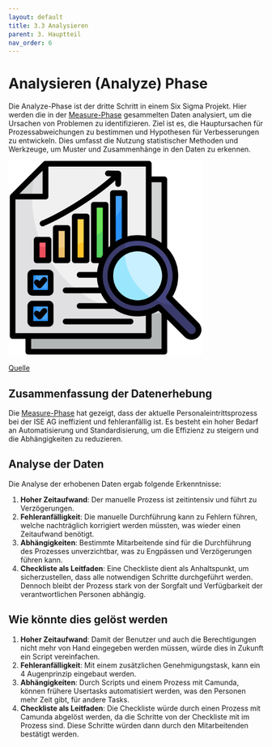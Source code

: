 ```yaml
---
layout: default
title: 3.3 Analysieren
parent: 3. Hauptteil
nav_order: 6
---
```

# Analysieren (Analyze) Phase

Die Analyze-Phase ist der dritte Schritt in einem Six Sigma Projekt. Hier werden die in der [Measure-Phase](./32_messen.md) gesammelten Daten analysiert, um die Ursachen von Problemen zu identifizieren. Ziel ist es, die Hauptursachen für Prozessabweichungen zu bestimmen und Hypothesen für Verbesserungen zu entwickeln. Dies umfasst die Nutzung statistischer Methoden und Werkzeuge, um Muster und Zusammenhänge in den Daten zu erkennen.


![Analyze](../../ressources/images/analyze.png)

[Quelle](../Quellverzeichnis/index.md#analyze-phase)

## Zusammenfassung der Datenerhebung

Die [Measure-Phase](./32_messen.md) hat gezeigt, dass der aktuelle Personaleintrittsprozess bei der ISE AG ineffizient und fehleranfällig ist. Es besteht ein hoher Bedarf an Automatisierung und Standardisierung, um die Effizienz zu steigern und die Abhängigkeiten zu reduzieren.
## Analyse der Daten

Die Analyse der erhobenen Daten ergab folgende Erkenntnisse:

1.  **Hoher Zeitaufwand**: Der manuelle Prozess ist zeitintensiv und führt zu Verzögerungen.
2.  **Fehleranfälligkeit**: Die manuelle Durchführung kann zu Fehlern führen, welche nachträglich korrigiert werden müssten, was wieder einen Zeitaufwand benötigt.
3.  **Abhängigkeiten**: Bestimmte Mitarbeitende sind für die Durchführung des Prozesses unverzichtbar, was zu Engpässen und Verzögerungen führen kann.
4.  **Checkliste als Leitfaden**: Eine Checkliste dient als Anhaltspunkt, um sicherzustellen, dass alle notwendigen Schritte durchgeführt werden. Dennoch bleibt der Prozess stark von der Sorgfalt und Verfügbarkeit der verantwortlichen Personen abhängig.

## Wie könnte dies gelöst werden

1. **Hoher Zeitaufwand**: Damit der Benutzer und auch die Berechtigungen nicht mehr von Hand eingegeben werden müssen, würde dies in Zukunft ein Script vereinfachen. 
2. **Fehleranfälligkeit**: Mit einem zusätzlichen Genehmigungstask, kann ein 4 Augenprinzip eingebaut werden. 
3.  **Abhängigkeiten**: Durch Scripts und einem Prozess mit Camunda, können frühere Usertasks automatisiert werden, was den Personen mehr Zeit gibt, für andere Tasks. 
4. **Checkliste als Leitfaden**: Die Checkliste würde durch einen Prozess mit Camunda abgelöst werden, da die Schritte von der Checkliste mit im Prozess sind. 
   Diese Schritte würden dann durch den Mitarbeitenden bestätigt werden. 
